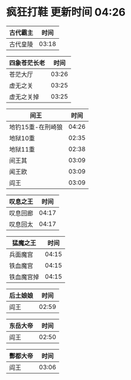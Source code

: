 # 疯狂打鞋 更新时间 04:26

| 古代霸主   | 时间    |
|--------|-------|
| 古代皇陵 | 03:18 |

| 四象苍茫长老   | 时间    |
|--------|-------|
| 苍茫大厅 | 03:26 |
| 虚无之关 | 03:25 |
| 虚无之关掉 | 03:25 |

| 间王   | 时间    |
|--------|-------|
| 地钓15重-在刑崎狼 | 04:26 |
| 地狱10重 | 02:35 |
| 地狱11重 | 02:38 |
| 间王其 | 03:09 |
| 闻王欧 | 03:09 |
| 阎王 | 03:09 |

| 叹息之王   | 时间    |
|--------|-------|
| 叹息回廊 | 04:17 |
| 叹息回太 | 04:17 |

| 猛魔之王   | 时间    |
|--------|-------|
| 兵面魔宫 | 04:15 |
| 铁血魔宫 | 04:15 |
| 铁血魔宫掉 | 04:15 |

| 后土娘娘   | 时间    |
|--------|-------|
| 阎王 | 02:59 |

| 东岳大帝   | 时间    |
|--------|-------|
| 阎王 | 02:50 |

| 酆都大帝   | 时间    |
|--------|-------|
| 阎王 | 03:06 |